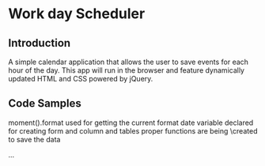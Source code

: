 # Work day Scheduler 

## Introduction

A simple calendar application that allows the user to save events for each hour of the day. This app will run in the browser and feature dynamically updated HTML and CSS powered by jQuery.


## Code Samples
 moment().format used for getting the current format date 
 variable declared for creating form and column and tables 
 proper functions are being \created to save the data 


...



